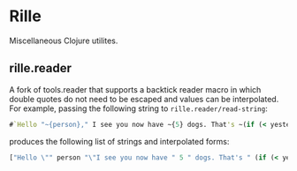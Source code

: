 # Rille

Miscellaneous Clojure utilites.

## rille.reader

A fork of tools.reader that supports a backtick reader macro in which double quotes do not need to be escaped and values can be interpolated. For example, passing the following string to `rille.reader/read-string`:

```clojure
#`Hello "~{person}," I see you now have ~{5} dogs. That's ~(if (< yesterday 5) "more" "less") than yesterday.`
```

produces the following list of strings and interpolated forms:

```clojure
["Hello \"" person "\"I see you now have " 5 " dogs. That's " (if (< yesterday 5) "more" "less") " than yesterday."]
```
